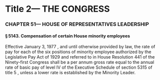 
# Title 2— THE CONGRESS
### CHAPTER 51— HOUSE OF REPRESENTATIVES LEADERSHIP
#### § 5143. Compensation of certain House minority employees

Effective January 3, 1977 , and until otherwise provided by law, the rate of pay for each of the six positions of minority employee authorized by the Legislative Pay Act of 1929 and referred to in House Resolution 441 of the Ninety-first Congress shall be a per annum gross rate equal to the annual rate of basic pay of level IV of the Executive Schedule of section 5315 of title 5 , unless a lower rate is established by the Minority Leader.

